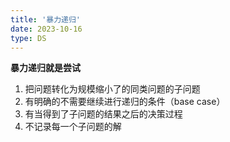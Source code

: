 ```yaml
---
title: '暴力递归'
date: 2023-10-16
type: DS
---
```


**暴力递归就是尝试**

1. 把问题转化为规模缩小了的同类问题的子问题
2. 有明确的不需要继续进行递归的条件（base case）
3. 有当得到了子问题的结果之后的决策过程
4. 不记录每一个子问题的解

<ListPosts type="Recursion"/>
